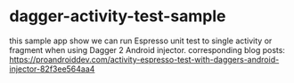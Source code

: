 # dagger-activity-test-sample
 this sample app show we can run Espresso unit test to single activity or fragment when using Dagger 2 Android injector.
 corresponding blog posts:
 https://proandroiddev.com/activity-espresso-test-with-daggers-android-injector-82f3ee564aa4

